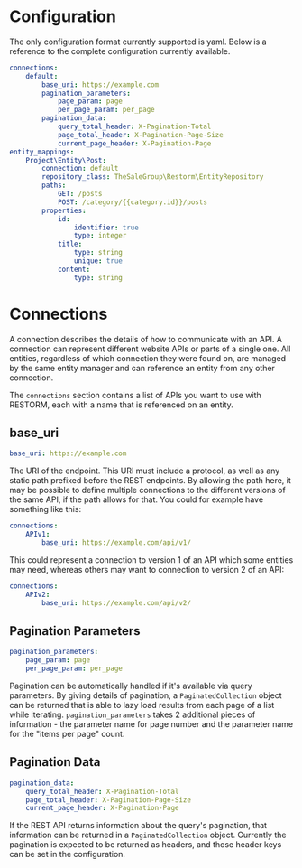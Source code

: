 # Configuration

The only configuration format currently supported is yaml. Below is a reference
to the complete configuration currently available.

```YAML
connections:
    default:
        base_uri: https://example.com
        pagination_parameters:
            page_param: page
            per_page_param: per_page
        pagination_data:
            query_total_header: X-Pagination-Total
            page_total_header: X-Pagination-Page-Size
            current_page_header: X-Pagination-Page
entity_mappings:
    Project\Entity\Post:
        connection: default
        repository_class: TheSaleGroup\Restorm\EntityRepository
        paths:
            GET: /posts
            POST: /category/{{category.id}}/posts
        properties:
            id:
                identifier: true
                type: integer
            title:
                type: string
                unique: true
            content:
                type: string
```

# Connections

A connection describes the details of how to communicate with an API. A
connection can represent different website APIs or parts of a single one. All
entities, regardless of which connection they were found on, are managed by the
same entity manager and can reference an entity from any other connection.

The `connections` section contains a list of APIs you want to use with RESTORM,
each with a name that is referenced on an entity.


## base_uri
```YAML
base_uri: https://example.com
```

The URI of the endpoint. This URI must include a protocol, as well as any static
path prefixed before the REST endpoints. By allowing the path here, it may be
possible to define multiple connections to the different versions of the same
API, if the path allows for that. You could for example have something like this:

```YAML
connections:
    APIv1:
        base_uri: https://example.com/api/v1/
```

This could represent a connection to version 1 of an API which some entities may
need, whereas others may want to connection to version 2 of an API:

```YAML
connections:
    APIv2:
        base_uri: https://example.com/api/v2/
```


## Pagination Parameters
```YAML
pagination_parameters:
    page_param: page
    per_page_param: per_page
```

Pagination can be automatically handled if it's available via query parameters.
By giving details of pagination, a `PaginatedCollection` object can be returned
that is able to lazy load results from each page of a list while iterating.
`pagination_parameters` takes 2 additional pieces of information - the parameter
name for page number and the parameter name for the "items per page" count.


## Pagination Data
```YAML
pagination_data:
    query_total_header: X-Pagination-Total
    page_total_header: X-Pagination-Page-Size
    current_page_header: X-Pagination-Page
```

If the REST API returns information about the query's pagination, that information
can be returned in a `PaginatedCollection` object. Currently the pagination is
expected to be returned as headers, and those header keys can be set in the
configuration.
